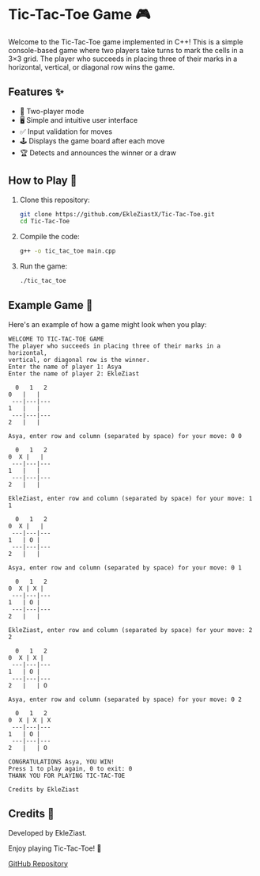 
# Tic-Tac-Toe Game 🎮

Welcome to the Tic-Tac-Toe game implemented in C++! This is a simple console-based game where two players take turns to mark the cells in a 3×3 grid. The player who succeeds in placing three of their marks in a horizontal, vertical, or diagonal row wins the game.

## Features ✨
- 👥 Two-player mode
- 🖥️ Simple and intuitive user interface
- ✅ Input validation for moves
- 🕹️ Displays the game board after each move
- 🏆 Detects and announces the winner or a draw

## How to Play 🚀
1. Clone this repository:
    ```sh
    git clone https://github.com/EkleZiastX/Tic-Tac-Toe.git
    cd Tic-Tac-Toe
    ```
2. Compile the code:
    ```sh
    g++ -o tic_tac_toe main.cpp
    ```
3. Run the game:
    ```sh
    ./tic_tac_toe
    ```

## Example Game 🎲
Here's an example of how a game might look when you play:

```
WELCOME TO TIC-TAC-TOE GAME
The player who succeeds in placing three of their marks in a horizontal,
vertical, or diagonal row is the winner.
Enter the name of player 1: Asya
Enter the name of player 2: EkleZiast

  0   1   2
0   |   |  
 ---|---|---
1   |   |  
 ---|---|---
2   |   |  

Asya, enter row and column (separated by space) for your move: 0 0

  0   1   2
0  X |   |  
 ---|---|---
1   |   |  
 ---|---|---
2   |   |  

EkleZiast, enter row and column (separated by space) for your move: 1 1

  0   1   2
0  X |   |  
 ---|---|---
1   | O |  
 ---|---|---
2   |   |  

Asya, enter row and column (separated by space) for your move: 0 1

  0   1   2
0  X | X |  
 ---|---|---
1   | O |  
 ---|---|---
2   |   |  

EkleZiast, enter row and column (separated by space) for your move: 2 2

  0   1   2
0  X | X |  
 ---|---|---
1   | O |  
 ---|---|---
2   |   | O

Asya, enter row and column (separated by space) for your move: 0 2

  0   1   2
0  X | X | X
 ---|---|---
1   | O |  
 ---|---|---
2   |   | O

CONGRATULATIONS Asya, YOU WIN!
Press 1 to play again, 0 to exit: 0
THANK YOU FOR PLAYING TIC-TAC-TOE

Credits by EkleZiast
```

## Credits 🌟
Developed by EkleZiast.

Enjoy playing Tic-Tac-Toe! 🎉

[GitHub Repository](https://github.com/EkleZiastX/Tic-Tac-Toe)
